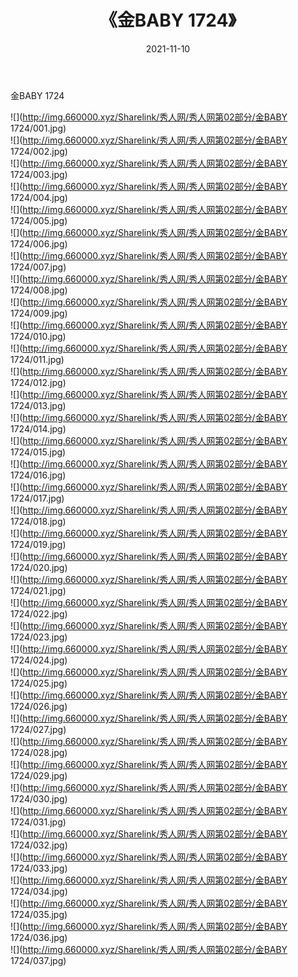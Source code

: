 ﻿---
layout: post
title:  《金BABY 1724》
date:   2021-11-10
img: http://img.660000.xyz/Sharelink/秀人网/秀人网第02部分/金BABY 1724/000.jpg
categories: [美女, 清纯, 唯美]
---

金BABY 1724

  ![](http://img.660000.xyz/Sharelink/秀人网/秀人网第02部分/金BABY 1724/001.jpg) <br> ![](http://img.660000.xyz/Sharelink/秀人网/秀人网第02部分/金BABY 1724/002.jpg) <br> ![](http://img.660000.xyz/Sharelink/秀人网/秀人网第02部分/金BABY 1724/003.jpg) <br> ![](http://img.660000.xyz/Sharelink/秀人网/秀人网第02部分/金BABY 1724/004.jpg) <br> ![](http://img.660000.xyz/Sharelink/秀人网/秀人网第02部分/金BABY 1724/005.jpg) <br> ![](http://img.660000.xyz/Sharelink/秀人网/秀人网第02部分/金BABY 1724/006.jpg) <br> ![](http://img.660000.xyz/Sharelink/秀人网/秀人网第02部分/金BABY 1724/007.jpg) <br> ![](http://img.660000.xyz/Sharelink/秀人网/秀人网第02部分/金BABY 1724/008.jpg) <br> ![](http://img.660000.xyz/Sharelink/秀人网/秀人网第02部分/金BABY 1724/009.jpg) <br> ![](http://img.660000.xyz/Sharelink/秀人网/秀人网第02部分/金BABY 1724/010.jpg) <br> ![](http://img.660000.xyz/Sharelink/秀人网/秀人网第02部分/金BABY 1724/011.jpg) <br> ![](http://img.660000.xyz/Sharelink/秀人网/秀人网第02部分/金BABY 1724/012.jpg) <br> ![](http://img.660000.xyz/Sharelink/秀人网/秀人网第02部分/金BABY 1724/013.jpg) <br> ![](http://img.660000.xyz/Sharelink/秀人网/秀人网第02部分/金BABY 1724/014.jpg) <br> ![](http://img.660000.xyz/Sharelink/秀人网/秀人网第02部分/金BABY 1724/015.jpg) <br> ![](http://img.660000.xyz/Sharelink/秀人网/秀人网第02部分/金BABY 1724/016.jpg) <br> ![](http://img.660000.xyz/Sharelink/秀人网/秀人网第02部分/金BABY 1724/017.jpg) <br> ![](http://img.660000.xyz/Sharelink/秀人网/秀人网第02部分/金BABY 1724/018.jpg) <br> ![](http://img.660000.xyz/Sharelink/秀人网/秀人网第02部分/金BABY 1724/019.jpg) <br> ![](http://img.660000.xyz/Sharelink/秀人网/秀人网第02部分/金BABY 1724/020.jpg) <br> ![](http://img.660000.xyz/Sharelink/秀人网/秀人网第02部分/金BABY 1724/021.jpg) <br> ![](http://img.660000.xyz/Sharelink/秀人网/秀人网第02部分/金BABY 1724/022.jpg) <br> ![](http://img.660000.xyz/Sharelink/秀人网/秀人网第02部分/金BABY 1724/023.jpg) <br> ![](http://img.660000.xyz/Sharelink/秀人网/秀人网第02部分/金BABY 1724/024.jpg) <br> ![](http://img.660000.xyz/Sharelink/秀人网/秀人网第02部分/金BABY 1724/025.jpg) <br> ![](http://img.660000.xyz/Sharelink/秀人网/秀人网第02部分/金BABY 1724/026.jpg) <br> ![](http://img.660000.xyz/Sharelink/秀人网/秀人网第02部分/金BABY 1724/027.jpg) <br> ![](http://img.660000.xyz/Sharelink/秀人网/秀人网第02部分/金BABY 1724/028.jpg) <br> ![](http://img.660000.xyz/Sharelink/秀人网/秀人网第02部分/金BABY 1724/029.jpg) <br> ![](http://img.660000.xyz/Sharelink/秀人网/秀人网第02部分/金BABY 1724/030.jpg) <br> ![](http://img.660000.xyz/Sharelink/秀人网/秀人网第02部分/金BABY 1724/031.jpg) <br> ![](http://img.660000.xyz/Sharelink/秀人网/秀人网第02部分/金BABY 1724/032.jpg) <br> ![](http://img.660000.xyz/Sharelink/秀人网/秀人网第02部分/金BABY 1724/033.jpg) <br> ![](http://img.660000.xyz/Sharelink/秀人网/秀人网第02部分/金BABY 1724/034.jpg) <br> ![](http://img.660000.xyz/Sharelink/秀人网/秀人网第02部分/金BABY 1724/035.jpg) <br> ![](http://img.660000.xyz/Sharelink/秀人网/秀人网第02部分/金BABY 1724/036.jpg) <br> ![](http://img.660000.xyz/Sharelink/秀人网/秀人网第02部分/金BABY 1724/037.jpg) <br>